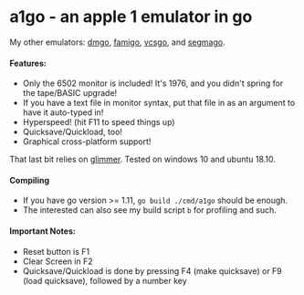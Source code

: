 # a1go - an apple 1 emulator in go

My other emulators:
[dmgo](https://github.com/theinternetftw/dmgo),
[famigo](https://github.com/theinternetftw/famigo),
[vcsgo](https://github.com/theinternetftw/vcsgo), and
[segmago](https://github.com/theinternetftw/segmago).

#### Features:
 * Only the 6502 monitor is included! It's 1976, and you didn't spring for the tape/BASIC upgrade!
 * If you have a text file in monitor syntax, put that file in as an argument to have it auto-typed in!
 * Hyperspeed! (hit F11 to speed things up)
 * Quicksave/Quickload, too!
 * Graphical cross-platform support!

That last bit relies on [glimmer](https://github.com/theinternetftw/glimmer). Tested on windows 10 and ubuntu 18.10.

#### Compiling

 * If you have go version >= 1.11, `go build ./cmd/a1go` should be enough.
 * The interested can also see my build script `b` for profiling and such.

#### Important Notes:

 * Reset button is F1
 * Clear Screen in F2
 * Quicksave/Quickload is done by pressing F4 (make quicksave) or F9 (load quicksave), followed by a number key

